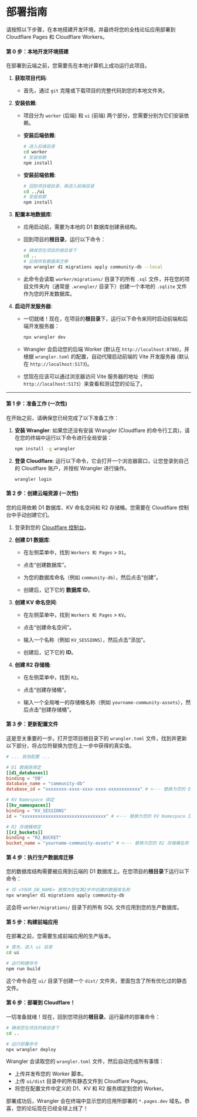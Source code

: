 # 部署指南

请按照以下步骤，在本地搭建开发环境，并最终将您的全栈论坛应用部署到 Cloudflare Pages 和 Cloudflare Workers。

#### 第 0 步：本地开发环境搭建

在部署到云端之前，您需要先在本地计算机上成功运行此项目。

1. **获取项目代码**:

   * 首先，通过 `git` 克隆或下载项目的完整代码到您的本地文件夹。

2. **安装依赖**:

   * 项目分为 `worker` (后端) 和 `ui` (前端) 两个部分，您需要分别为它们安装依赖。

   * **安装后端依赖**:

     ```bash
     # 进入后端目录
     cd worker
     # 安装依赖
     npm install
     ```

   * **安装前端依赖**:

     ```bash
     # 回到项目根目录，再进入前端目录
     cd ../ui
     # 安装依赖
     npm install
     ```

3. **配置本地数据库**:

   * 应用启动前，需要为本地的 D1 数据库创建表结构。

   * 回到项目的**根目录**，运行以下命令：

     ```bash
     # 确保您在项目的根目录下
     cd ..
     # 应用所有数据库迁移
     npx wrangler d1 migrations apply community-db --local
     ```

   * 此命令会读取 `worker/migrations/` 目录下的所有 `.sql` 文件，并在您的项目文件夹内（通常是 `.wrangler/` 目录下）创建一个本地的 `.sqlite` 文件作为您的开发数据库。

4. **启动开发服务器**:

   * 一切就绪！现在，在项目的**根目录**下，运行以下命令来同时启动前端和后端开发服务器：

     ```bash
     npx wrangler dev
     ```

   * Wrangler 会启动您的后端 Worker (默认在 `http://localhost:8788`)，并根据 `wrangler.toml` 的配置，自动代理启动前端的 Vite 开发服务器 (默认在 `http://localhost:5173`)。

   * 您现在应该可以通过浏览器访问 Vite 服务器的地址（例如 `http://localhost:5173`）来查看和测试您的论坛了。

---

#### 第 1 步：准备工作 (一次性)

在开始之前，请确保您已经完成了以下准备工作：

1. **安装 Wrangler**: 如果您还没有安装 Wrangler (Cloudflare 的命令行工具)，请在您的终端中运行以下命令进行全局安装：

   ```bash
   npm install -g wrangler
   ```

2. **登录 Cloudflare**: 运行以下命令，它会打开一个浏览器窗口，让您登录到自己的 Cloudflare 账户，并授权 Wrangler 进行操作。

   ```bash
   wrangler login
   ```

#### 第 2 步：创建云端资源 (一次性)

您的应用依赖 D1 数据库、KV 命名空间和 R2 存储桶。您需要在 Cloudflare 控制台中手动创建它们。

1. 登录到您的 [Cloudflare 控制台](https://dash.cloudflare.com)。

2. **创建 D1 数据库**:

   * 在左侧菜单中，找到 `Workers 和 Pages` > `D1`。

   * 点击“创建数据库”。

   * 为您的数据库命名（例如 `community-db`），然后点击“创建”。

   * 创建后，记下它的 **数据库 ID**。

3. **创建 KV 命名空间**:

   * 在左侧菜单中，找到 `Workers 和 Pages` > `KV`。

   * 点击“创建命名空间”。

   * 输入一个名称（例如 `KV_SESSIONS`），然后点击“添加”。

   * 创建后，记下它的 **ID**。

4. **创建 R2 存储桶**:

   * 在左侧菜单中，找到 `R2`。

   * 点击“创建存储桶”。

   * 输入一个全局唯一的存储桶名称（例如 `yourname-community-assets`），然后点击“创建存储桶”。

#### 第 3 步：更新配置文件

这是至关重要的一步。打开您项目根目录下的 `wrangler.toml` 文件，找到并更新以下部分，将占位符替换为您在上一步中获得的真实值。

```toml
# ... 其他配置 ...

# D1 数据库绑定
[[d1_databases]]
binding = "DB" 
database_name = "community-db"
database_id = "xxxxxxxx-xxxx-xxxx-xxxx-xxxxxxxxxxxx" # <--- 替换为您的 D1 数据库 ID

# KV Namespace 绑定
[[kv_namespaces]]
binding = "KV_SESSIONS"
id = "xxxxxxxxxxxxxxxxxxxxxxxxxxxxxxxx" # <--- 替换为您的 KV Namespace ID

# R2 存储桶绑定
[[r2_buckets]]
binding = "R2_BUCKET"
bucket_name = "yourname-community-assets" # <--- 替换为您的 R2 存储桶名称
```

#### 第 4 步：执行生产数据库迁移

您的数据库结构需要被应用到云端的 D1 数据库上。在您项目的**根目录**下运行以下命令：

```bash
# 将 <YOUR_DB_NAME> 替换为您在第2步中创建的数据库名称
npx wrangler d1 migrations apply community-db
```

这会将 `worker/migrations/` 目录下的所有 SQL 文件应用到您的生产数据库。

#### 第 5 步：构建前端应用

在部署之前，您需要生成前端应用的生产版本。

```bash
# 首先，进入 ui 目录
cd ui

# 运行构建命令
npm run build
```

这个命令会在 `ui/` 目录下创建一个 `dist/` 文件夹，里面包含了所有优化过的静态文件。

#### 第 6 步：部署到 Cloudflare！

一切准备就绪！现在，回到您项目的**根目录**，运行最终的部署命令：

```bash
# 确保您在项目的根目录下
cd ..

# 运行部署命令
npx wrangler deploy
```

Wrangler 会读取您的 `wrangler.toml` 文件，然后自动完成所有事情：

* 上传并发布您的 Worker 脚本。
* 上传 `ui/dist` 目录中的所有静态文件到 Cloudflare Pages。
* 将您在配置文件中定义的 D1、KV 和 R2 服务绑定到您的 Worker。

部署成功后，Wrangler 会在终端中显示您的应用所部署的 `*.pages.dev` 域名。恭喜，您的论坛现在已经全球上线了！
